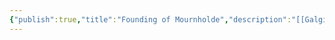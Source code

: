 ```yaml
---
{"publish":true,"title":"Founding of Mournholde","description":"[[Galgitch, The Afterking|Galgitch]], later known as \"The Afterking\" founds the city of [[Mournholde]] atop the ruined necropolis of a vanquished lich.","created":"2025-07-02T15:10:22.000-04:00","modified":"2025-07-02T18:02:39.000-04:00","published":"2025-07-02T18:02:39.000-04:00","tags":["timeline"],"cssclasses":"","event-date":131,"display-date":"131"}
---
```


